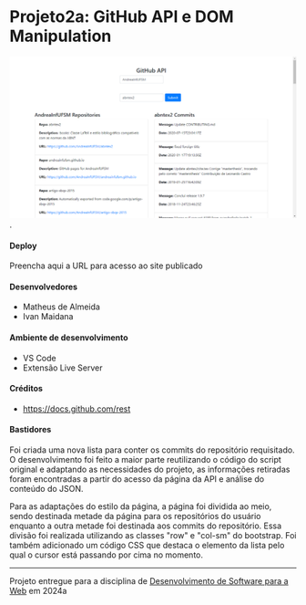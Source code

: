 # Projeto2a: GitHub API e DOM Manipulation

![Screenshot do projeto](image.png "Screenshot do projeto").


#### Deploy

Preencha aqui a URL para acesso ao site publicado


#### Desenvolvedores

- Matheus de Almeida
- Ivan Maidana


#### Ambiente de desenvolvimento

- VS Code
- Extensão Live Server

#### Créditos

- https://docs.github.com/rest


#### Bastidores

Foi criada uma nova lista para conter os commits do repositório requisitado. O desenvolvimento foi feito a maior parte reutilizando o código do script original e adaptando as necessidades do projeto, as informações retiradas foram encontradas a partir do acesso da página da API e análise do conteúdo do JSON.

Para as adaptações do estilo da página, a página foi dividida ao meio, sendo destinada metade da página para os repositórios do usuário enquanto a outra metade foi destinada aos commits do repositório. Essa divisão foi realizada utilizando as classes "row" e "col-sm" do bootstrap. Foi também adicionado um código CSS que destaca o elemento da lista pelo qual o cursor está passando por cima no momento.



---
Projeto entregue para a disciplina de [Desenvolvimento de Software para a Web](http://github.com/andreainfufsm/elc1090-2024a) em 2024a
